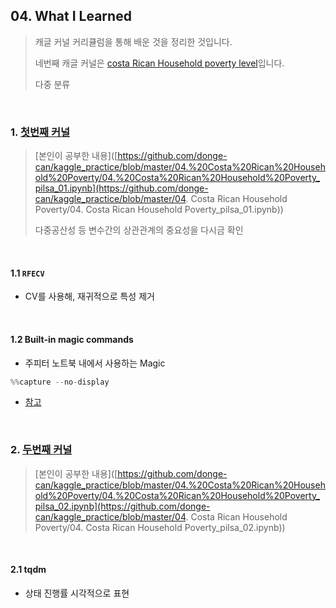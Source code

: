 ## 04. What I Learned

> 캐글 커널 커리큘럼을 통해 배운 것을 정리한 것입니다.
>
> 네번째 캐글 커널은 [costa Rican Household poverty level](https://www.kaggle.com/c/costa-rican-household-poverty-prediction)입니다.
>
> 다중 분류

<br>

### 1. [첫번째 커널](https://www.kaggle.com/willkoehrsen/a-complete-introduction-and-walkthrough)

> [본인이 공부한 내용]([https://github.com/donge-can/kaggle_practice/blob/master/04.%20Costa%20Rican%20Household%20Poverty/04.%20Costa%20Rican%20Household%20Poverty_pilsa_01.ipynb](https://github.com/donge-can/kaggle_practice/blob/master/04. Costa Rican Household Poverty/04. Costa Rican Household Poverty_pilsa_01.ipynb))
>
> 다중공산성 등 변수간의 상관관계의 중요성을 다시금 확인

<br>

#### 1.1 `RFECV`

- CV를 사용해, 재귀적으로 특성 제거

<br>

#### 1.2 Built-in magic commands

- 주피터 노트북 내에서 사용하는 Magic

```python
%%capture --no-display
```

- [참고](https://ipython.readthedocs.io/en/stable/interactive/magics.html)

<br>

### 2. [두번째 커널](https://www.kaggle.com/youhanlee/3250feats-532-feats-using-shap-lb-0-436)

> [본인이 공부한 내용]([https://github.com/donge-can/kaggle_practice/blob/master/04.%20Costa%20Rican%20Household%20Poverty/04.%20Costa%20Rican%20Household%20Poverty_pilsa_02.ipynb](https://github.com/donge-can/kaggle_practice/blob/master/04. Costa Rican Household Poverty/04. Costa Rican Household Poverty_pilsa_02.ipynb))

<br>

#### 2.1 tqdm

- 상태 진행률 시각적으로 표현